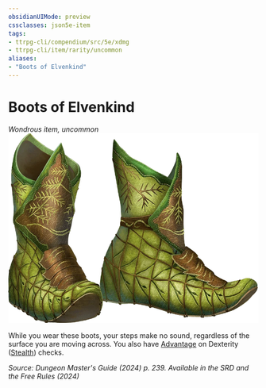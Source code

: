 ```yaml
---
obsidianUIMode: preview
cssclasses: json5e-item
tags:
- ttrpg-cli/compendium/src/5e/xdmg
- ttrpg-cli/item/rarity/uncommon
aliases: 
- "Boots of Elvenkind"
---
```

# Boots of Elvenkind
*Wondrous item, uncommon*  
![](Інструменти%20ДМ/CLI/items/img/boots-of-elvenkind.webp#right)


While you wear these boots, your steps make no sound, regardless of the surface you are moving across. You also have [Advantage](Інструменти%20ДМ/CLI/rules/variant-rules/advantage-xphb.md) on Dexterity ([Stealth](Інструменти%20ДМ/CLI/rules/skills.md#Stealth)) checks.

*Source: Dungeon Master's Guide (2024) p. 239. Available in the <span title='Systems Reference Document (5.2)'>SRD</span> and the Free Rules (2024)*